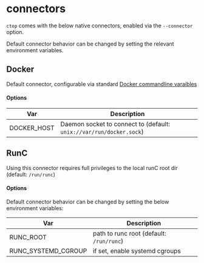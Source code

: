 # connectors

`ctop` comes with the below native connectors, enabled via the `--connector` option.

Default connector behavior can be changed by setting the relevant environment variables.

## Docker

Default connector, configurable via standard [Docker commandline varaibles](https://docs.docker.com/engine/reference/commandline/cli/#environment-variables)

#### Options

Var | Description
--- | ---
DOCKER_HOST | Daemon socket to connect to (default: `unix://var/run/docker.sock`)

## RunC

Using this connector requires full privileges to the local runC root dir (default: `/run/runc`)

#### Options

Default connector behavior can be changed by setting the below environment variables:

Var | Description
--- | ---
RUNC_ROOT | path to runc root (default: `/run/runc`)
RUNC_SYSTEMD_CGROUP | if set, enable systemd cgroups
